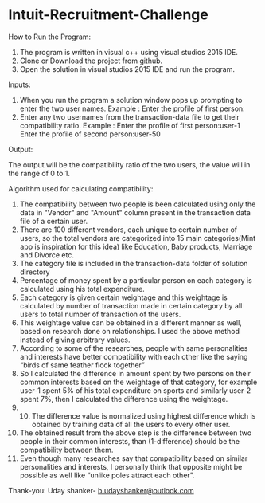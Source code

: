 # Intuit-Recruitment-Challenge

How to Run the Program:
1. The program is written in visual c++ using visual studios 2015 IDE.
2. Clone or Download the project from github.
3. Open the solution in visual studios 2015 IDE and run the program.

Inputs:

1. When you run the program a solution window pops up prompting to enter the two user names.
              Example : Enter the profile of first person:
2. Enter any two usernames from the transaction-data file to get their compatibility ratio.
              Example  :  Enter the profile of first person:user-1
                  	      Enter the profile of second person:user-50

Output:

The output will be the compatibility ratio of the two users, the value will in the range of 0 to 1.


Algorithm used for calculating compatibility:

1. The compatibility between two people is been calculated using only the data in "Vendor" and "Amount" column present in the transaction data file of a certain user.
2. There are 100 different vendors, each unique to certain number of users, so the total vendors are categorized into 15 main categories(Mint app is inspiration for this idea) like Education, Baby products, Marriage and Divorce etc.
3. The category file is included in the transaction-data folder of solution directory
4. Percentage of money spent by  a particular person on each category is calculated using his total expenditure.
5. Each category is given certain weightage and this weightage is calculated by number of transaction made in certain category by all users to total number of transaction of the users.
6. This weightage value can be obtained in a different manner as well, based on research done on relationships. I used the above method instead of giving arbitrary values.
7. According to some of the researches, people with same personalities and interests have better compatibility with each other like the saying “birds of same feather flock together”
8. So I calculated the difference in amount spent by two persons on their common interests based on the weightage of that category, for example user-1 spent 5% of his total expenditure on sports and similarly user-2 spent 7%, then I calculated the difference using the weightage.
9. 10. The difference value is normalized using highest difference which is obtained by training data of all the users to every other user.
11. The obtained result from the above step is the difference between two people in their common interests, than (1-difference) should be the compatibility between them.
12. Even though many researches say that compatibility based on similar personalities and interests, I personally think that opposite might be possible as well like “unlike poles attract each other”.

Thank-you:
Uday shanker-
b.udayshanker@outlook.com

  

